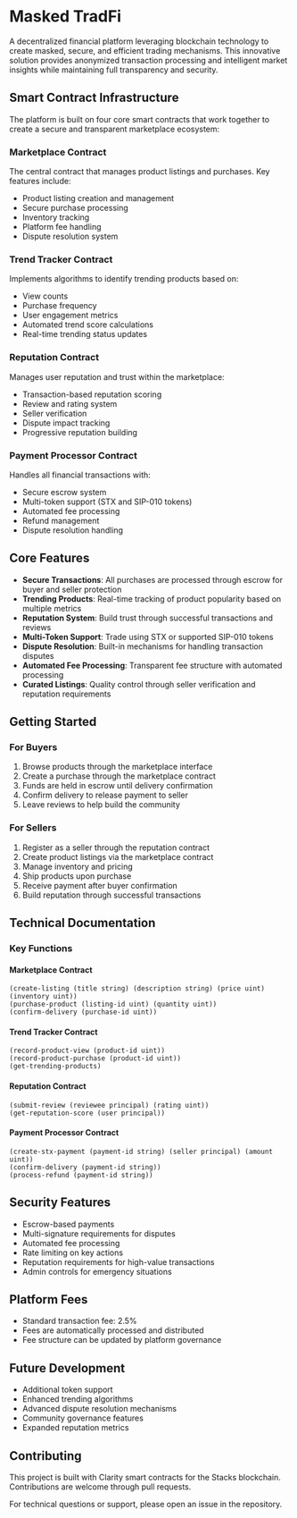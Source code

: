 # Masked TradFi

A decentralized financial platform leveraging blockchain technology to create masked, secure, and efficient trading mechanisms. This innovative solution provides anonymized transaction processing and intelligent market insights while maintaining full transparency and security.

## Smart Contract Infrastructure

The platform is built on four core smart contracts that work together to create a secure and transparent marketplace ecosystem:

### Marketplace Contract
The central contract that manages product listings and purchases. Key features include:
- Product listing creation and management
- Secure purchase processing
- Inventory tracking
- Platform fee handling
- Dispute resolution system

### Trend Tracker Contract
Implements algorithms to identify trending products based on:
- View counts
- Purchase frequency
- User engagement metrics
- Automated trend score calculations
- Real-time trending status updates

### Reputation Contract
Manages user reputation and trust within the marketplace:
- Transaction-based reputation scoring
- Review and rating system
- Seller verification
- Dispute impact tracking
- Progressive reputation building

### Payment Processor Contract
Handles all financial transactions with:
- Secure escrow system
- Multi-token support (STX and SIP-010 tokens)
- Automated fee processing
- Refund management
- Dispute resolution handling

## Core Features

- **Secure Transactions**: All purchases are processed through escrow for buyer and seller protection
- **Trending Products**: Real-time tracking of product popularity based on multiple metrics
- **Reputation System**: Build trust through successful transactions and reviews
- **Multi-Token Support**: Trade using STX or supported SIP-010 tokens
- **Dispute Resolution**: Built-in mechanisms for handling transaction disputes
- **Automated Fee Processing**: Transparent fee structure with automated processing
- **Curated Listings**: Quality control through seller verification and reputation requirements

## Getting Started

### For Buyers

1. Browse products through the marketplace interface
2. Create a purchase through the marketplace contract
3. Funds are held in escrow until delivery confirmation
4. Confirm delivery to release payment to seller
5. Leave reviews to help build the community

### For Sellers

1. Register as a seller through the reputation contract
2. Create product listings via the marketplace contract
3. Manage inventory and pricing
4. Ship products upon purchase
5. Receive payment after buyer confirmation
6. Build reputation through successful transactions

## Technical Documentation

### Key Functions

#### Marketplace Contract
```clarity
(create-listing (title string) (description string) (price uint) (inventory uint))
(purchase-product (listing-id uint) (quantity uint))
(confirm-delivery (purchase-id uint))
```

#### Trend Tracker Contract
```clarity
(record-product-view (product-id uint))
(record-product-purchase (product-id uint))
(get-trending-products)
```

#### Reputation Contract
```clarity
(submit-review (reviewee principal) (rating uint))
(get-reputation-score (user principal))
```

#### Payment Processor Contract
```clarity
(create-stx-payment (payment-id string) (seller principal) (amount uint))
(confirm-delivery (payment-id string))
(process-refund (payment-id string))
```

## Security Features

- Escrow-based payments
- Multi-signature requirements for disputes
- Automated fee processing
- Rate limiting on key actions
- Reputation requirements for high-value transactions
- Admin controls for emergency situations

## Platform Fees

- Standard transaction fee: 2.5%
- Fees are automatically processed and distributed
- Fee structure can be updated by platform governance

## Future Development

- Additional token support
- Enhanced trending algorithms
- Advanced dispute resolution mechanisms
- Community governance features
- Expanded reputation metrics

## Contributing

This project is built with Clarity smart contracts for the Stacks blockchain. Contributions are welcome through pull requests.

For technical questions or support, please open an issue in the repository.